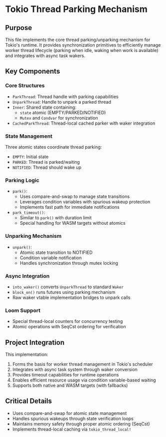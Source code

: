 # Tokio Thread Parking Mechanism

## Purpose
This file implements the core thread parking/unparking mechanism for Tokio's runtime. It provides synchronization primitives to efficiently manage worker thread lifecycle (parking when idle, waking when work is available) and integrates with async task wakers.

## Key Components

### Core Structures
- `ParkThread`: Thread handle with parking capabilities
- `UnparkThread`: Handle to unpark a parked thread
- `Inner`: Shared state containing:
  - `state` atomic (EMPTY/PARKED/NOTIFIED)
  - `Mutex` and `Condvar` for synchronization
- `CachedParkThread`: Thread-local cached parker with waker integration

### State Management
Three atomic states coordinate thread parking:
- `EMPTY`: Initial state
- `PARKED`: Thread is parked/waiting
- `NOTIFIED`: Thread should wake up

### Parking Logic
- `park()`: 
  - Uses compare-and-swap to manage state transitions
  - Leverages condition variables with spurious wakeup protection
  - Implements fast path for immediate notifications
- `park_timeout()`: 
  - Similar to `park()` with duration limit
  - Special handling for WASM targets without atomics

### Unparking Mechanism
- `unpark()`: 
  - Atomic state transition to NOTIFIED
  - Condition variable notification
  - Handles synchronization through mutex locking

### Async Integration
- `into_waker()` converts `UnparkThread` to standard `Waker`
- `block_on()` runs futures using parking mechanism
- Raw waker vtable implementation bridges to unpark calls

### Loom Support
- Special thread-local counters for concurrency testing
- Atomic operations with SeqCst ordering for verification

## Project Integration
This implementation:
1. Forms the basis for worker thread management in Tokio's scheduler
2. Integrates with async task system through waker conversion
3. Provides timeout capabilities for runtime operations
4. Enables efficient resource usage via condition variable-based waiting
5. Supports both native and WASM targets (with fallbacks)

## Critical Details
- Uses compare-and-swap for atomic state management
- Handles spurious wakeups through state verification loops
- Maintains memory safety through proper atomic ordering (SeqCst)
- Implements thread-local caching via `tokio_thread_local!`
